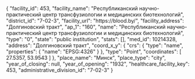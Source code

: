 {
    "facility_id": 453,
    "facility_name": "Республиканский научно-практический центр трансфузиологии и медицинских биотехнологий",
    "district_id": "7-02-3",
    "facility_url": "https:\/\/blood.by\/",
    "facility_address": "Долгиновский тракт",
    "ap_1": "160",
    "name": "Республиканский научно-практический центр трансфузиологии и медицинских биотехнологий",
    "type": "0",
    "state": "public institution",
    "stats": [],
    "med_id": 10214328,
    "address": "Долгиновский тракт",
    "coord_x_y": {
        "crs": {
            "type": "name",
            "properties": {
                "name": "EPSG:4326"
            }
        },
        "type": "Point",
        "coordinates": [
            27.5357,
            53.9543
        ]
    },
    "place_name": "Минск",
    "place_type": "city",
    "year_of_closing": null,
    "year_of_opening": "1932",
    "healthcare_facility_key": 453,
    "administrative_division_id": "7-02-3"
}